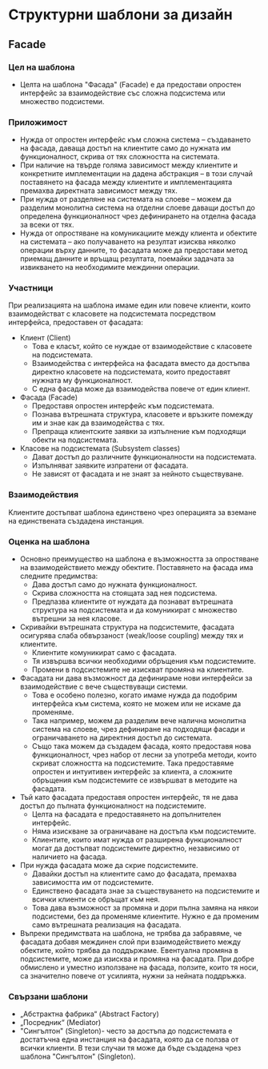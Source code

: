 #     Структурни шаблони за дизайн
##    Facade
### Цел на шаблона
* Целта на шаблона "Фасада" (Facade) е да предостави опростен интерфейс за взаимодействие със сложна подсистема или множество подсистеми.

###  Приложимост
* Нужда от опростен интерфейс към сложна система –    създаването на фасада, даваща достъп на клиентите само до нужната им функционалност,  скрива от тях сложността на системата.
* При наличие на твърде голяма зависимост между клиентите и конкретните имплементации на дадена абстракция – в този случай поставянето на фасада между клиентите и имплементацията премахва директната зависимост между тях.
* При нужда от разделяне на системата на слоеве – можем да разделим монолитна система на отделни слоеве даващи достъп до определена функционалност чрез дефинирането на отделна фасада за всеки от тях. 
* Нужда от опростяване на комуникациите между клиента и обектите на системата – ако получаването на резултат изисква няколко операции върху данните, то фасадата може да предостави метод приемащ данните и връщащ резултата, поемайки задачата за извикването на необходимите междинни операции. 

### Участници
При реализацията на шаблона имаме един или повече клиенти, които взаимодействат с класовете на подсистемата посредством интерфейса, предоставен от фасадата:

* Клиент (Client)
    *	Това е класът, който се нуждае от взаимодействие с класовете на подсистемата.
    *	Взаимодейства с интерфейса на фасадата вместо да достъпва директно класовете на подсистемата, които предоставят нужната му функционалност.
    *	С една фасада може да взаимодейства повече от един клиент.
* Фасада (Facade)
    *   Предоставя опростен интерфейс към подсистемата.
    *   Познава вътрешната структура, класовете и връзките помежду им и знае как да взаимодейства с тях.
    *   Препраща клиентските заявки за изпълнение към подходящи обекти на подсистемата.
* 	Класове на подсистемата (Subsystem classes)
    *   Дават достъп до различните функционалности на подсистемата.
    *   Изпълняват заявките изпратени от фасадата.
    *   Не зависят от фасадата и не знаят за нейното съществуване.
    
### Взаимодействия
Kлиентите достъпват шаблона единствено чрез операцията за вземане на единствената създадена инстанция.

### Оценка на шаблона
* 	Основно преимущество на шаблона е възможността за опростяване на взаимодействието между обектите. Поставянето на фасада има следните предимства:
     *  Дава достъп само до нужната функционалност.
     *  Скрива сложността на стоящата зад нея подсистема.
     *  Предпазва клиентите от нуждата да познават вътрешната структура на подсистемата и да  комуникират с множество вътрешни за нея класове.
*   Скривайки вътрешната структура на подсистемите, фасадата осигурява слаба обвързаност (weak/loose coupling) между тях и клиентите.
     *  Клиентите комуникират само с фасадата.
     *  Тя извършва всички необходими обръщения към подсистемите.  
     *  Промени в подсистемите не изискват промяна на клиентите.
* Фасадата ни дава възможност да дефинираме нови интерфейси за взаимодействие с вече съществуващи системи. 
	*   Това е особено полезно, когато имаме нужда да подобрим интерфейса към система, която не можем или не искаме да променяме. 
	*   Така например, можем да разделим вече налична монолитна система на слоеве, чрез дефиниране на подходящи фасади и ограничаването на директния достъп до системата. 
	*   Също така можем да създадем фасада, която предоставя нова функционалност, чрез набор от лесни за употреба методи, които скриват сложността на подсистемите. Така предоставяме опростен и интуитивен интерфейс за клиента, а сложните обръщения към подсистемите се извършват в методите на фасадата. 
*  Тъй като фасадата предоставя опростен интерфейс, тя не дава достъп до пълната функционалност на подсистемите.
    *  Целта на фасадата е предоставянето на допълнителен интерфейс.
	*  Няма изискване за ограничаване на достъпа към подсистемите.
	*  Клиентите, които имат нужда от разширена функционалност могат да достъпват подсистемите директно, независимо от наличието на фасада.
* При нужда фасадата може да скрие подсистемите.
	*  Давайки достъп на клиентите само до фасадата, премахва зависимостта им от подсистемите.
	*  Единствено фасадата знае за съществуването на подсистемите и всички клиенти се обръщат към нея.
	*   Това дава възможност за промяна и дори пълна замяна на някои подсистеми, без да променяме клиентите. Нужно е да променим само вътрешната реализация на фасадата.
* Въпреки предимствата на шаблона, не трябва да забравяме, че фасадата добавя междинен слой при взаимодействието между обектите, който трябва да поддържаме.  Евентуална промяна в подсистемите, може да изисква и промяна на фасадата. При добре обмислено и уместно използване на фасада, ползите, които тя носи, са значително повече от усилията, нужни за нейната поддръжка.

### Свързани шаблони
* „Абстрактна фабрика“ (Abstract Factory)
* „Посредник“ (Mediator)
* "Сингълтон" (Singleton)- често за достъпа до подсистемата е достатъчна една инстанция на фасадата, която да се ползва от всички клиенти. В тези случаи тя може да бъде създадена чрез шаблона  "Сингълтон" (Singleton).  
 


  
